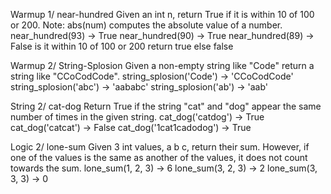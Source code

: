 Warmup 1/ near-hundred Given an int n, return True if it is within 10 of 100 or 200. Note: abs(num) computes the absolute value of a number. near_hundred(93) → True near_hundred(90) → True near_hundred(89) → False
is it within 10 of 100 or 200 return true else false


Warmup 2/ String-Splosion Given a non-empty string like "Code" return a string like "CCoCodCode". string_splosion('Code') → 'CCoCodCode' string_splosion('abc') → 'aababc' string_splosion('ab') → 'aab'



String 2/ cat-dog Return True if the string "cat" and "dog" appear the same number of times in the given string. cat_dog('catdog') → True cat_dog('catcat') → False cat_dog('1cat1cadodog') → True

Logic 2/ lone-sum Given 3 int values, a b c, return their sum. However, if one of the values is the same as another of the values, it does not count towards the sum. lone_sum(1, 2, 3) → 6 lone_sum(3, 2, 3) → 2 lone_sum(3, 3, 3) → 0
